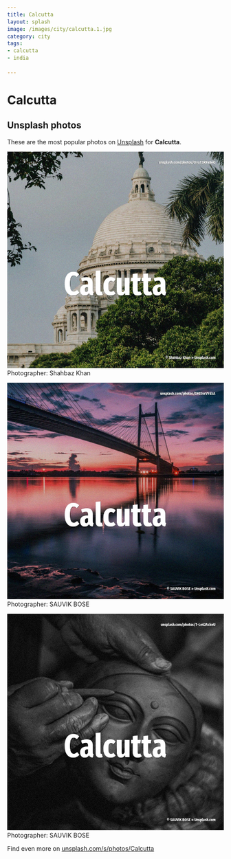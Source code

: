 ```yaml
---
title: Calcutta
layout: splash
image: /images/city/calcutta.1.jpg
category: city
tags:
- calcutta
- india

---
```

# Calcutta



 
## Unsplash photos
These are the most popular photos on [Unsplash](https://unsplash.com) for **Calcutta**.
 
![Calcutta](/images/city/calcutta.1.jpg)
Photographer:  Shahbaz Khan
 
![Calcutta](/images/city/calcutta.2.jpg)
Photographer:  SAUVIK BOSE
 
![Calcutta](/images/city/calcutta.3.jpg)
Photographer:  SAUVIK BOSE
 
Find even more on [unsplash.com/s/photos/Calcutta](https://unsplash.com/s/photos/Calcutta)
 
